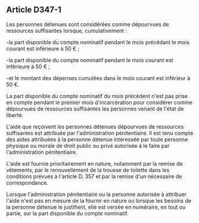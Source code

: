 Article D347-1
----
Les personnes détenues sont considérées comme dépourvues de ressources
suffisantes lorsque, cumulativement :

-la part disponible du compte nominatif pendant le mois précédant le mois
courant est inférieure à 50 € ;

-la part disponible du compte nominatif pendant le mois courant est inférieure à
50 € ;

-et le montant des dépenses cumulées dans le mois courant est inférieur à 50 €.

La part disponible du compte nominatif du mois précédent n'est pas prise en
compte pendant le premier mois d'incarcération pour considérer comme dépourvues
de ressources suffisantes les personnes venant de l'état de liberté.

L'aide que reçoivent les personnes détenues dépourvues de ressources suffisantes
est attribuée par l'administration pénitentiaire. Il est tenu compte des aides
attribuées à la personne détenue intéressée par toute personne physique ou
morale de droit public ou privé autorisée à le faire par l'administration
pénitentiaire.

L'aide est fournie prioritairement en nature, notamment par la remise de
vêtements, par le renouvellement de la trousse de toilette dans les conditions
prévues à l'article D. 357 et par la remise d'un nécessaire de correspondance.

Lorsque l'administration pénitentiaire ou la personne autorisée à attribuer
l'aide n'est pas en mesure de la fournir en nature ou lorsque les besoins de la
personne détenue le justifient, elle est versée en numéraire, en tout ou partie,
sur la part disponible du compte nominatif.
